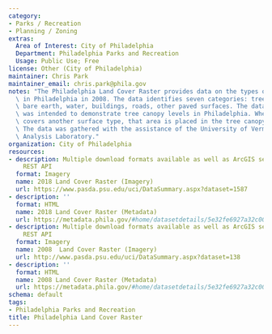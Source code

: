 ```yaml
---
category:
- Parks / Recreation
- Planning / Zoning
extras:
  Area of Interest: City of Philadelphia
  Department: Philadelphia Parks and Recreation
  Usage: Public Use; Free
license: Other (City of Philadelphia)
maintainer: Chris Park
maintainer_email: chris.park@phila.gov
notes: "The Philadelphia Land Cover Raster provides data on the types of surfaces\
  \ in Philadelphia in 2008. The data identifies seven categories: tree canopy, grass/shrub,\
  \ bare earth, water, buildings, roads, other paved surfaces. The data primarily\
  \ was intended to demonstrate tree canopy levels in Philadelphia. When tree canopy\
  \ covers another surface type, that area is placed in the tree canopy category.\
  \ The data was gathered with the assistance of the University of Vermont Spatial\
  \ Analysis Laboratory."
organization: City of Philadelphia
resources:
- description: Multiple download formats available as well as ArcGIS services and
    REST API
  format: Imagery
  name: 2018 Land Cover Raster (Imagery)
  url: https://www.pasda.psu.edu/uci/DataSummary.aspx?dataset=1587
- description: ''
  format: HTML
  name: 2018 Land Cover Raster (Metadata)
  url: https://metadata.phila.gov/#home/datasetdetails/5e32fe6927a32c0018b07da1/representationdetails/5e32fe6d27a32c0018b07dab/
- description: Multiple download formats available as well as ArcGIS services and
    REST API
  format: Imagery
  name: 2008  Land Cover Raster (Imagery)
  url: http://www.pasda.psu.edu/uci/DataSummary.aspx?dataset=138
- description: ''
  format: HTML
  name: 2008 Land Cover Raster (Metadata)
  url: https://metadata.phila.gov/#home/datasetdetails/5e32fe6927a32c0018b07da1/representationdetails/55438a7f9b989a05172d0cf2/
schema: default
tags:
- Philadelphia Parks and Recreation
title: Philadelphia Land Cover Raster
---
```

